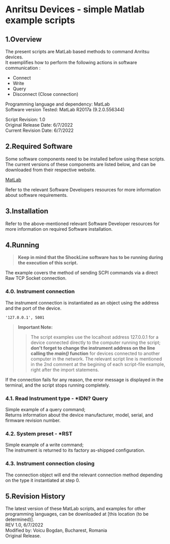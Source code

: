 # Anritsu Devices - simple Matlab example scripts

## 1.Overview
The present scripts are MatLab based methods to command Anritsu devices.\
It exemplifies how to perform the following actions in software communication :
* Connect
* Write
* Query
* Disconnect (Close connection)

Programming language and dependency: MatLab \
Software version Tested: MatLab R2017a (9.2.0.556344)


Script Revision: 1.0 \
Original Release Date: 6/7/2022 \
Current Revision Date: 6/7/2022

## 2.Required Software
Some software components need to be installed before using these scripts. The current versions of these components are listed below, and can be downloaded from their respective website.

[MatLab](https://www.mathworks.com/products/matlab.html)

Refer to the relevant Software Developers resources for more information about software requirements.

## 3.Installation
Refer to the above-mentioned relevant Software Developer resources for more information on required Software installation.

## 4.Running

>  **Keep in mind that the ShockLine software has to be running during the execution of this script.**

The example covers the method of sending SCPI commands via a direct Raw TCP Socket connection.

### 4.0. Instrument connection

The instrument connection is instantiated as an object using the address and the port of the device.

    '127.0.0.1', 5001

> **Important Note:**
>> The script examples use the localhost address 127.0.0.1 for a device connected directly to the computer running the script; __don't forget to change the instrument address on the line calling the *main()* function__ for devices connected to another computer in the network. The relevant script line is mentioned in the 2nd comment at the begining of each script-file example, right after the import statemens.

If the connection fails for any reason, the error message is displayed in the terminal, and the script stops running completely.

### 4.1. Read Instrument type - *IDN? Query
Simple example of a query command; \
Returns information about the device manufacturer, model, serial, and firmware revision number.

### 4.2. System preset - *RST
Simple example of a write command; \
The instrument is returned to its factory as-shipped configuration.

### 4.3. Instrument connection closing
The connection object will end the relevant connection method depending on the type it instantiated at step 0.

## 5.Revision History
The latest version of these MatLab scripts, and examples for other programming languages, can be downloaded at [this location (to be determined)]. \
REV 1.0, 6/7/2022 \
Modified by: Voicu Bogdan, Bucharest, Romania \
Original Release. 
